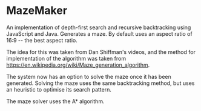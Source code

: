 # MazeMaker
An implementation of depth-first search and recursive backtracking using JavaScript and Java.
Generates a maze.
By default uses an aspect ratio of 16:9 -- the best aspect ratio.

The idea for this was taken from Dan Shiffman's videos, and the method for implementation of the algorithm was taken from https://en.wikipedia.org/wiki/Maze_generation_algorithm.


The system now has an option to solve the maze once it has been generated.
Solving the maze uses the same backtracking method, but uses an heuristic to optimise its search pattern.

The maze solver uses the A\* algorithm.
